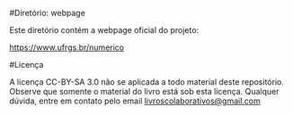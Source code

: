 #Diretório: webpage

Este diretório contém a webpage oficial do projeto:

https://www.ufrgs.br/numerico

#Licença

A licença CC-BY-SA 3.0 não se aplicada a todo material deste repositório. Observe que somente o material do livro está sob esta licença. Qualquer dúvida, entre em contato pelo email
    <livroscolaborativos@gmail.com>